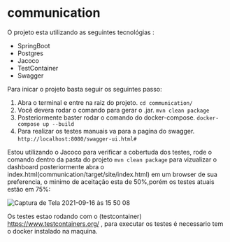 # communication

O projeto esta utilizando as seguintes tecnológias :

* SpringBoot
* Postgres
* Jacoco 
* TestContainer
* Swagger

Para inicar o projeto basta seguir os seguintes passo:

1. Abra o terminal e entre na raiz do projeto. `cd communication/`
2. Você devera rodar o comando para gerar o .jar. `mvn clean package`
3. Posteriormente baster rodar o comando do docker-compose. `docker-compose up --build`
4. Para realizar os testes manuais va para a pagina do swagger. `http://localhost:8080/swagger-ui.html#`

Estou utilizando o Jacoco para verificar a cobertuda dos testes, rode o comando dentro da pasta do projeto `mvn clean package` para vizualizar o dashboard  posteriormente abra o index.html(communication/target/site/index.html) em um browser de sua preferencia, o minimo de aceitação esta de 50%,porém os testes atuais estão em 75%:

![Captura de Tela 2021-09-16 às 15 50 08](https://user-images.githubusercontent.com/6809575/133668590-4dc889fe-42de-4b5c-90ae-0ee2e92eaa63.png)


Os testes estao rodando com o (testcontainer) https://www.testcontainers.org/ ,  para executar os testes é necessario tem o docker instalado na maquina.
